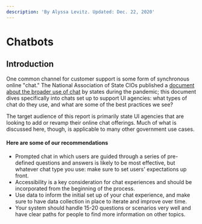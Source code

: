 ```yaml
---
description: 'By Alyssa Levitz. Updated: Dec. 22, 2020'
---
```


# Chatbots

## Introduction

One common channel for customer support is some form of synchronous online "chat." The National Association of State CIOs published a [document about the broader use of chat](https://www.nascio.org/wp-content/uploads/2020/06/NASCIO_ChatbotsRespondtoCOVID-19.pdf) by states during the pandemic; this document dives specifically into chats set up to support UI agencies: what types of chat do they use, and what are some of the best practices we see?

The target audience of this report is primarily state UI agencies that are looking to add or revamp their online chat offerings. Much of what is discussed here, though, is applicable to many other government use cases. 

#### Here are some of our recommendations

* Prompted chat in which users are guided through a series of pre-defined questions and answers is likely to be most effective, but whatever chat type you use: make sure to set users' expectations up front.
* Accessibility is a key consideration for chat experiences and should be incorporated from the beginning of the process.
* Use data to inform the initial set up of your chat experience, and make sure to have data collection in place to iterate and improve over time.
* Your system should handle 15-20 questions or scenarios very well and have clear paths for people to find more information on other topics. 
